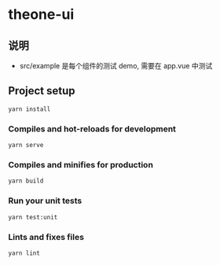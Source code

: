 # theone-ui
## 说明

- src/example 是每个组件的测试 demo, 需要在 app.vue 中测试
## Project setup
```
yarn install
```

### Compiles and hot-reloads for development
```
yarn serve
```

### Compiles and minifies for production
```
yarn build
```

### Run your unit tests
```
yarn test:unit
```

### Lints and fixes files
```
yarn lint
```

